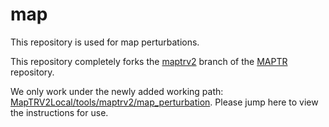 # map
This repository is used for map perturbations.

This repository completely forks the [maptrv2](https://github.com/hustvl/MapTR/tree/maptrv2) branch of the [MAPTR](https://github.com/hustvl/MapTR) repository.

We only work under the newly added working path: [MapTRV2Local/tools/maptrv2/map_perturbation](https://github.com/anr-multitrans/map/tree/main/MapTRV2Local/tools/maptrv2/map_perturbation). Please jump here to view the instructions for use.
